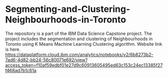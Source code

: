 # Segmenting-and-Clustering-Neighbourhoods-in-Toronto
The repository is a part of the IBM Data Science Capstone project. The project includes the segmentation and clustering of Neighbourhoods in Toronto using K Means Machine Learning Clustering algorithm.
 Website link is here. https://dataplatform.cloud.ibm.com/analytics/notebooks/v2/6b8273b2-7ad6-4d82-bb24-56c80071e692/view?access_token=f10af59edbf01e27d9c60913605495ed63c153c24ec13385f27f468ad7b1c61a
